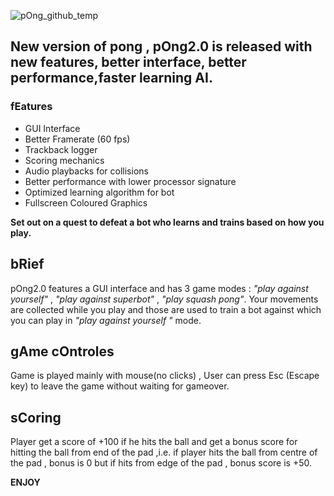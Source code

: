 ![pOng_github_temp](https://user-images.githubusercontent.com/70148119/121814819-a0cbcd80-cc90-11eb-8344-1a6786507497.png)

## New version of pong , pOng2.0 is released with new features, better interface, better performance,faster learning AI.
  
### fEatures
  * GUI Interface
  * Better Framerate (60 fps)
  * Trackback logger
  * Scoring mechanics
  * Audio playbacks for collisions
  * Better performance with lower processor signature
  * Optimized learning algorithm for bot
  * Fullscreen Coloured Graphics
 
**Set out on a quest to defeat a bot who learns and trains based on how you play.**

## bRief 
pOng2.0 features a GUI interface and has 3 game modes : _"play against yourself"_ , _"play against superbot"_ , _"play squash pong"_.
Your movements are collected while you play and those are used to train a bot against which you can play in _"play against yourself "_ mode.

## gAme cOntroles
Game is played mainly with mouse(no clicks) , User can press Esc (Escape key) to leave the game without waiting for
gameover.

## sCoring
Player get a score of +100 if he hits the ball and get a bonus score for hitting the ball from end of the pad
,i.e. if player hits the ball from centre of the pad , bonus is 0 but if hits from edge of the pad , 
bonus score is +50.

**ENJOY**
